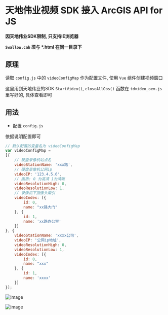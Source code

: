 # 天地伟业视频 SDK 接入 ArcGIS API for JS

**因天地伟业SDK限制, 只支持IE浏览器**

**`Swallow.cab` 须与 \*.html 在同一目录下**

## 原理
读取 `config.js` 中的 `videoConfigMap` 作为配置文件,  使用 `Vue` 组件创建视频窗口

这里用到天地伟业的SDK
`StartVideo()`, `closeAllObs()` 函数在 `tdvideo_oem.js`里写好的, 具体查看即可
## 用法 
- 配置 `config.js` 

依据说明配置即可
```javascript
// 默认配置的变量名为 videoConfigMap
var videoConfigMap =
[{
    // 硬盘录像机站点名
    videoStationName: 'xxx路',
    // 硬盘录像机公网ip
    videoIP: '123.4.5.6',
    // 画质: 0 为高清 1为清晰
    videoResolutionHigh: 0,
    videoResolutionLow: 1,
    // 录像机下摄像头索引
    videoIndex: [{
        id: 0,
        name: "xx路大门"
    }, {
        id: 1,
        name: 'xx路办公室'
    }]
}, {
    videoStationName: 'xxxx公司',
    videoIP: '公网ip地址',
    videoResolutionHigh: 0,
    videoResolutionLow: 1,
    videoIndex: [{
        id: 0,
        name: "xxx"
    }, {
        id: 1,
        name: 'xxxx'
    }]
}];
```


 ![image](http://p198u5nbd.bkt.clouddn.com/jpg/2018/1/12/a7681b176ebc0120e91116d274e2977a.jpg)

 ![image](http://p198u5nbd.bkt.clouddn.com/jpg/2018/1/12/627adadab0b8911c626bb090ff374bcc.jpg)
